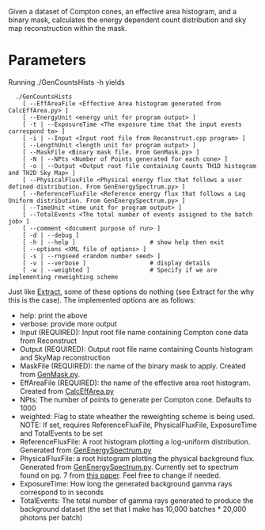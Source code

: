 Given a dataset of Compton cones, an effective area histogram, and a binary mask, calculates the energy dependent count distribution and sky map reconstruction within the mask.

# Parameters
Running ./GenCountsHists -h yields
```
  ./GenCountsHists
    [ --EffAreaFile <Effective Area histogram generated from CalcEffArea.py> ]
    [ --EnergyUnit <energy unit for program output> ]
    [ -t | --ExposureTime <The exposure time that the input events correspond to> ]
    [ -i | --Input <Input root file from Reconstruct.cpp program> ]
    [ --LengthUnit <length unit for program output> ]
    [ --MaskFile <Binary mask file. From GenMask.py> ]
    [ -N | --NPts <Number of Points generated for each cone> ]
    [ -o | --Output <Output root file containing Counts TH1D histogram and TH2D Sky Map> ]
    [ --PhysicalFluxFile <Physical energy flux that follows a user defined distribution. From GenEnergySpectrum.py> ]
    [ --ReferenceFluxFile <Reference energy flux that follows a Log Uniform distribution. From GenEnergySpectrum.py> ]
    [ --TimeUnit <time unit for program output> ]
    [ --TotalEvents <The total number of events assigned to the batch job> ]
    [ --comment <document purpose of run> ]
    [ -d | --debug ]                    
    [ -h | --help ]                     # show help then exit
    [ --options <XML file of options> ] 
    [ -s | --rngseed <random number seed> ]
    [ -v | --verbose ]                  # display details
    [ -w | --weighted ]                 # Specify if we are implementing reweighting scheme
```

Just like [Extract](../Extraction/), some of these options do nothing (see Extract for the why this is the case). The implemented options are as follows:
* help: print the above
* verbose: provide more output
* Input (REQUIRED): Input root file name containing Compton cone data from Reconstruct
* Output (REQUIRED): Output root file name containing Counts histogram and SkyMap reconstruction
* MaskFile (REQUIRED): the name of the binary mask to apply. Created from [GenMask.py](../GenMask.py).
* EffAreaFile (REQUIRED): the name of the effective area root histogram. Created from [CalcEffArea.py](../../EffArea/CalcEffArea.py)
* NPts: The number of points to generate per Compton cone. Defaults to 1000
* weighted: Flag to state wheather the reweighting scheme is being used. NOTE: If set, requires ReferenceFluxFile, PhysicalFluxFile, ExposureTime and TotalEvents to be set
* ReferenceFluxFile: A root histogram plotting a log-uniform distribution. Generated from [GenEnergySpectrum.py](../../Background/GenEnergySpectrum.py)
* PhysicalFluxFile: a root histogram plotting the physical background flux. Generated from [GenEnergySpectrum.py](../../Background/GenEnergySpectrum.py). Currently set to spectrum found on pg. 7 from [this paper](https://arxiv.org/abs/2212.05713). Feel free to change if needed.
* ExposureTime: How long the generated background gamma rays correspond to in seconds
* TotalEvents: The total number of gamma rays generated to produce the background dataset (the set that I make has  10,000 batches * 20,000 photons per batch)